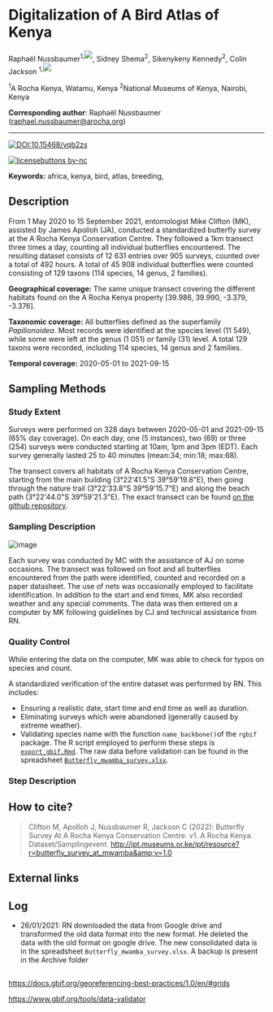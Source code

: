 # Digitalization of A Bird Atlas of Kenya

Raphaël Nussbaumer<sup>1,[![](https://figshare.com/ndownloader/files/8439032/preview/8439032/preview.jpg)](http://orcid.org/0000-0002-8185-1020)</sup>, Sidney Shema<sup>2</sup>, Sikenykeny Kennedy<sup>2</sup>, Colin Jackson <sup>1,[![](https://figshare.com/ndownloader/files/8439032/preview/8439032/preview.jpg)](http://orcid.org/0000-0003-2280-1397)</sup>

<sup>1</sup>A Rocha Kenya, Watamu, Kenya
<sup>2</sup>National Museums of Kenya, Nairobi, Kenya

**Corresponding author**: Raphaël Nussbaumer ([raphael.nussbaumer@arocha.org](mailto:raphael.nussbaumer@arocha.org))

---

[![DOI:10.15468/vqb2zs](https://zenodo.org/badge/DOI/10.15468/vqb2zs.svg)](https://doi.org/10.15468/vqb2zs)
<div data-badge-popover="right" data-badge-type="1" data-doi="10.15468/vqb2zs" data-condensed="true" data-hide-no-mentions="true" class="altmetric-embed"></div>


[![licensebuttons by-nc](https://licensebuttons.net/l/by-nc/3.0/88x31.png)](https://creativecommons.org/licenses/by-nc/4.0)

**Keywords:** africa, kenya, bird, atlas, breeding, 

## Description

From 1 May 2020 to 15 September 2021, entomologist Mike Clifton (MK), assisted by James Apolloh (JA), conducted a standardized butterfly survey at the A Rocha Kenya Conservation Centre.  They followed a 1km transect three times a day, counting all individual butterflies encountered. The resulting dataset consists of 12 631 entries over 905 surveys, counted over a total of 492 hours. A total of 45 908 individual butterflies were counted consisting of 129 taxons (114 species, 14 genus, 2 families). 

**Geographical coverage:** The same unique transect covering the different habitats found on the A Rocha Kenya property [39.986, 39.990, -3.379, -3.376].

**Taxonomic coverage:** All butterflies defined as the superfamily *Papilionoidea*. Most records were identified at the species level (11 549), while some were left at the genus (1 051) or family (31) level. A total 129 taxons were recorded, including 114 species, 14 genus and 2 families.

**Temporal coverage:** 2020-05-01 to 2021-09-15

## Sampling Methods

### Study Extent

Surveys were performed on 328 days between 2020-05-01 and 2021-09-15 (65% day coverage). On each day, one (5 instances), two (69) or three (254) surveys were conducted starting at 10am, 1pm and 3pm (EDT). Each survey generally lasted 25 to 40 minutes (mean:34; min:18; max:68).

The transect covers all habitats of A Rocha Kenya Conservation Centre, starting from the main building (3°22'41.5"S 39°59'19.8"E), then going through the nature trail (3°22'33.8"S 39°59'15.7"E) and along the beach path (3°22'44.0"S 39°59'21.3"E). The exact transect can be found [on the github repository](https://github.com/A-Rocha-Kenya/Butterfly-Survey-at-A-Rocha-Kenya-Conservation-Centre/blob/main/data/transect.geojson).

### Sampling Description

![image](https://user-images.githubusercontent.com/7571260/161981966-ce19656c-b712-493c-a053-a767e3fe49ef.png)


Each survey was conducted by MC with the assistance of AJ on some occasions. The transect was followed on foot and all butterflies encountered from the path were identified, counted and recorded on a paper datasheet. The use of nets was occasionally employed to facilitate identification. In addition to the start and end times, MK also recorded weather and any special comments. The data was then entered on a computer by MK following guidelines by CJ and technical assistance from RN. 

### Quality Control

While entering the data on the computer, MK was able to check for typos on species and count. 

A standardized verification of the entire dataset was performed by RN. This includes:
- Ensuring a realistic date, start time and end time as well as duration.
- Eliminating surveys which were abandoned (generally caused by extreme weather).
- Validating species name with the function `name_backbone()`of the `rgbif` package. 
The R script employed to perform these steps is [`export_gbif.Rmd`](https://github.com/A-Rocha-Kenya/Butterfly-Survey-at-A-Rocha-Kenya-Conservation-Centre/blob/main/analysis/export_gbif.Rmd). The raw data before validation can be found in the spreadsheet [`Butterfly_mwamba_survey.xlsx`](https://github.com/A-Rocha-Kenya/Butterfly-Survey-at-A-Rocha-Kenya-Conservation-Centre/blob/main/data/Butterfly_mwamba_survey.xlsx).

### Step Description



## How to cite?

> Clifton M, Apolloh J, Nussbaumer R, Jackson C (2022): Butterfly Survey At A Rocha Kenya Conservation Centre. v1. A Rocha Kenya. Dataset/Samplingevent. http://ipt.museums.or.ke/ipt/resource?r=butterfly_survey_at_mwamba&amp;v=1.0

## External links



## Log
- 26/01/2021: RN downloaded the data from Google drive and transformed the old data format into the new format. He deleted the data with the old format on google drive. The new consolidated data is in the spreadsheet `Butterfly_mwamba_survey.xlsx`. A backup is present in the Archive folder

## 
https://docs.gbif.org/georeferencing-best-practices/1.0/en/#grids

https://www.gbif.org/tools/data-validator